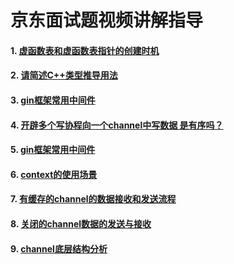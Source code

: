 # 京东面试题视频讲解指导

#### 1. [虚函数表和虚函数表指针的创建时机](https://www.bilibili.com/video/BV1Ct421A7Dn/?spm_id_from=333.1387.upload.video_card.click&vd_source=b638fdfb9e01b75cd34cc317156b7a8e)

#### 2. [请简述C++类型推导用法](https://www.bilibili.com/video/BV1GE421K7JN/?spm_id_from=333.1387.upload.video_card.click&vd_source=b638fdfb9e01b75cd34cc317156b7a8e)

#### 3. [gin框架常用中间件](https://www.bilibili.com/video/BV1vuzHY9EKR/?spm_id_from=333.1387.upload.video_card.click&vd_source=1680a6fedc2270f3c093e88857407609)

#### 4. [开辟多个写协程向一个channel中写数据 是有序吗？](https://www.bilibili.com/video/BV1oZB9Y7EjX/?spm_id_from=333.1387.upload.video_card.click&vd_source=1680a6fedc2270f3c093e88857407609)

#### 5. [gin框架常用中间件](https://www.bilibili.com/video/BV1vuzHY9EKR/?spm_id_from=333.1387.upload.video_card.click&vd_source=1680a6fedc2270f3c093e88857407609)

#### 6. [context的使用场景](https://www.bilibili.com/video/BV1LfB9Y2EUD/?spm_id_from=333.1387.upload.video_card.click&vd_source=1680a6fedc2270f3c093e88857407609)

#### 7. [有缓存的channel的数据接收和发送流程](https://www.bilibili.com/video/BV1oLUQYeEFP/?spm_id_from=333.1387.upload.video_card.click&vd_source=1680a6fedc2270f3c093e88857407609)

#### 8. [关闭的channel数据的发送与接收](https://www.bilibili.com/video/BV1oLUQYeEFP/?spm_id_from=333.1387.upload.video_card.click&vd_source=1680a6fedc2270f3c093e88857407609)

#### 9. [channel底层结构分析](https://www.bilibili.com/video/BV1gKSwYHEWK/?spm_id_from=333.1387.upload.video_card.click&vd_source=1680a6fedc2270f3c093e88857407609)
